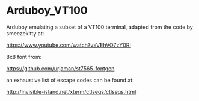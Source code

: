 # Arduboy_VT100
Arduboy emulating a subset of a VT100 terminal, adapted from the code by smeezekitty at:

https://www.youtube.com/watch?v=VEhVO7zY0RI

8x8 font from:

https://github.com/urjaman/st7565-fontgen

an exhaustive list of escape codes can be found at:

http://invisible-island.net/xterm/ctlseqs/ctlseqs.html
